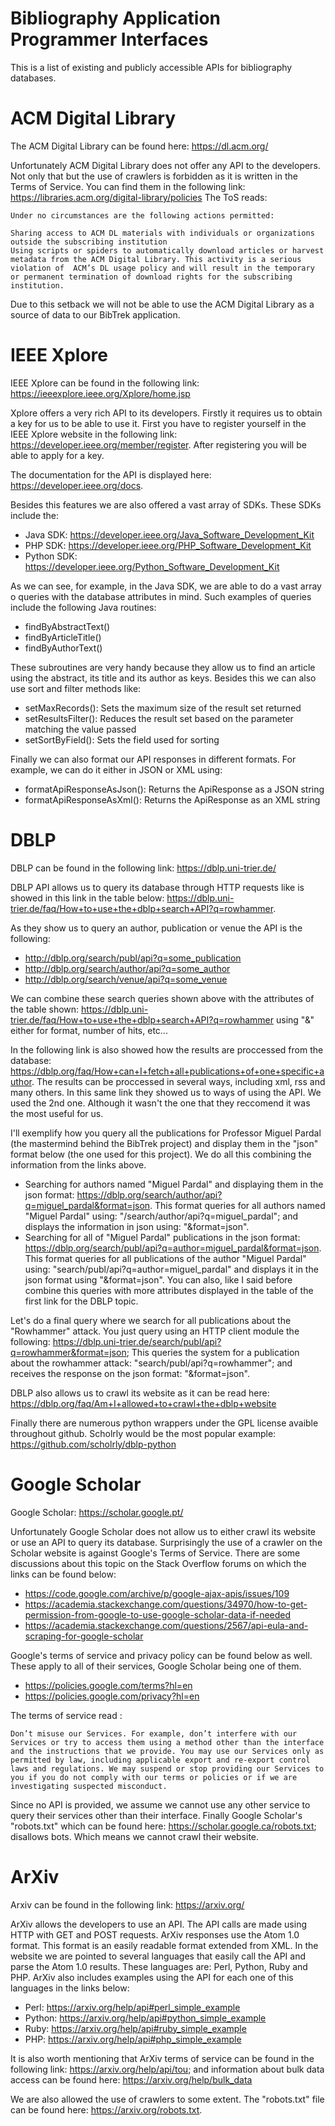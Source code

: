 # Bibliography Application Programmer Interfaces

This is a list of existing and publicly accessible APIs for bibliography databases.

# ACM Digital Library

The ACM Digital Library can be found here: <https://dl.acm.org/>

Unfortunately ACM Digital Library does not offer any API to the developers.
Not only that but the use of crawlers is forbidden as it is written in the Terms of Service. You can find them in the following link: <https://libraries.acm.org/digital-library/policies>
The ToS reads:

    Under no circumstances are the following actions permitted:

    Sharing access to ACM DL materials with individuals or organizations outside the subscribing institution
    Using scripts or spiders to automatically download articles or harvest metadata from the ACM Digital Library. This activity is a serious violation of  ACM’s DL usage policy and will result in the temporary or permanent termination of download rights for the subscribing institution.

Due to this setback we will not be able to use the ACM Digital Library as a source of data to our BibTrek application.

# IEEE Xplore

IEEE Xplore can be found in the following link: <https://ieeexplore.ieee.org/Xplore/home.jsp>

Xplore offers a very rich API to its developers. Firstly it requires us to obtain a key for us to be able to use it. First you have to register yourself in the IEEE Xplore website in the following link: <https://developer.ieee.org/member/register>. After registering you will be able to apply for a key. 

The documentation for the API is displayed here: <https://developer.ieee.org/docs>.

Besides this features we are also offered a vast array of SDKs. These SDKs include the:
  - Java SDK: <https://developer.ieee.org/Java_Software_Development_Kit>
  - PHP SDK: <https://developer.ieee.org/PHP_Software_Development_Kit>
  - Python SDK: <https://developer.ieee.org/Python_Software_Development_Kit>

As we can see, for example, in the Java SDK, we are able to do a vast array o queries with the database attributes in mind. Such examples of queries include the following Java routines:

  - findByAbstractText()
  - findByArticleTitle()
  - findByAuthorText()

These subroutines are very handy because they allow us to find an article using the abstract, its title and its author as keys.
Besides this we can also use sort and filter methods like:
  
  - setMaxRecords(): Sets the maximum size of the result set returned
  - setResultsFilter(): Reduces the result set based on the parameter matching the value passed
  - setSortByField(): Sets the field used for sorting

Finally we can also format our API responses in different formats. For example, we can do it either in JSON or XML using:

  - formatApiResponseAsJson(): Returns the ApiResponse as a JSON string
  - formatApiResponseAsXml(): Returns the ApiResponse as an XML string

# DBLP 

DBLP can be found in the following link: <https://dblp.uni-trier.de/>

DBLP API allows us to query its database through HTTP requests like is showed in this link in the table below: <https://dblp.uni-trier.de/faq/How+to+use+the+dblp+search+API?q=rowhammer>. 

As they show us to query an author, publication or venue the API is the following: 
  - <http://dblp.org/search/publ/api?q=some_publication>
  - <http://dblp.org/search/author/api?q=some_author>
  - <http://dblp.org/search/venue/api?q=some_venue>

We can combine these search queries shown above with the attributes of the table shown: <https://dblp.uni-trier.de/faq/How+to+use+the+dblp+search+API?q=rowhammer> using "&" either for format, number of hits, etc...

In the following link is also showed how the results are proccessed from the database: <https://dblp.org/faq/How+can+I+fetch+all+publications+of+one+specific+author>. The results can be proccessed in several ways, including xml, rss and many others. In this same link they showed us to ways of using the API. We used the 2nd one. Although it wasn't the one that they reccomend it was the most useful for us.

I'll exemplify how you query all the publications for Professor Miguel Pardal (the mastermind behind the BibTrek project) and display them in the "json" format below (the one used for this project). We do all this combining the information from the links above.
  - Searching for authors named "Miguel Pardal" and displaying them in the json format: <https://dblp.org/search/author/api?q=miguel_pardal&format=json>. This format queries for all authors named "Miguel Pardal" using: "/search/author/api?q=miguel_pardal"; and displays the information in json using: "&format=json".
  - Searching for all of "Miguel Pardal" publications in the json format: <https://dblp.org/search/publ/api?q=author=miguel_pardal&format=json>. This format queries for all publications of the author "Miguel Pardal" using: "search/publ/api?q=author=miguel_pardal" and displays it in the json format using "&format=json". You can also, like I said before combine this queries with more attributes displayed in the table of the first link for the DBLP topic.

Let's do a final query where we search for all publications about the "Rowhammer" attack. You just query using an HTTP client module the following: <https://dblp.uni-trier.de/search/publ/api?q=rowhammer&format=json>; This queries the system for a publication about the rowhammer attack: "search/publ/api?q=rowhammer"; and receives the response on the json format: "&format=json".

DBLP also allows us to crawl its website as it can be read here: <https://dblp.org/faq/Am+I+allowed+to+crawl+the+dblp+website>

Finally there are numerous python wrappers under the GPL license avaible throughout github. Scholrly would be the most popular example: <https://github.com/scholrly/dblp-python>

# Google Scholar 

Google Scholar: <https://scholar.google.pt/>

Unfortunately Google Scholar does not allow us to either crawl its website or use an API to query its database.
Surprisingly the use of a crawler on the Scholar website is against Google's Terms of Service.
There are some discussions about this topic on the Stack Overflow forums on which the links can be found below:
  
  - <https://code.google.com/archive/p/google-ajax-apis/issues/109>
  - <https://academia.stackexchange.com/questions/34970/how-to-get-permission-from-google-to-use-google-scholar-data-if-needed>
  - <https://academia.stackexchange.com/questions/2567/api-eula-and-scraping-for-google-scholar>

Google's terms of service and privacy policy can be found below as well. These apply to all of their services, Google Scholar being one of them.

  - <https://policies.google.com/terms?hl=en>
  - <https://policies.google.com/privacy?hl=en>

The terms of service read :
  
    Don’t misuse our Services. For example, don’t interfere with our Services or try to access them using a method other than the interface and the instructions that we provide. You may use our Services only as permitted by law, including applicable export and re-export control laws and regulations. We may suspend or stop providing our Services to you if you do not comply with our terms or policies or if we are investigating suspected misconduct.

Since no API is provided, we assume we cannot use any other service to query their services other than their interface.
Finally Google Scholar's "robots.txt" which can be found here: <https://scholar.google.ca/robots.txt>; disallows bots. Which means we cannot crawl their website.

# ArXiv

Arxiv can be found in the following link: <https://arxiv.org/>

ArXiv allows the developers to use an API. The API calls are made using HTTP with GET and POST requests.
ArXiv responses use the Atom 1.0 format. This format is an easily readable format extended from XML.
In the website we are pointed to several languages that easily call the API and parse the Atom 1.0 results. These languages are: Perl, Python, Ruby and PHP. ArXiv also includes examples using the API for each one of this languages in the links below:

  - Perl: <https://arxiv.org/help/api#perl_simple_example>
  - Python: <https://arxiv.org/help/api#python_simple_example>
  - Ruby: <https://arxiv.org/help/api#ruby_simple_example>
  - PHP: <https://arxiv.org/help/api#php_simple_example>

It is also worth mentioning that ArXiv terms of service can be found in the following link: <https://arxiv.org/help/api/tou>; and information about bulk data access can be found here: <https://arxiv.org/help/bulk_data>

We are also allowed the use of crawlers to some extent. The "robots.txt" file can be found here: <https://arxiv.org/robots.txt>.
